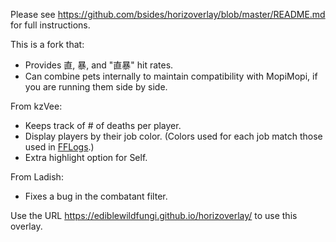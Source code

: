 Please see https://github.com/bsides/horizoverlay/blob/master/README.md for full instructions.

This is a fork that:

* Provides 直, 暴, and "直暴" hit rates.
* Can combine pets internally to maintain compatibility with MopiMopi, if you are running them side by side.

From kzVee:

* Keeps track of # of deaths per player.
* Display players by their job color. (Colors used for each job match those used in [FFLogs](https://www.fflogs.com).)
* Extra highlight option for Self.

From Ladish:

* Fixes a bug in the combatant filter.

Use the URL https://ediblewildfungi.github.io/horizoverlay/  to use this overlay.
